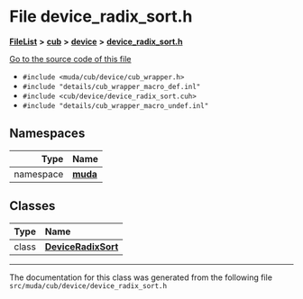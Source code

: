 

# File device\_radix\_sort.h



[**FileList**](files.md) **>** [**cub**](dir_98c5d599fe44dff86fbf620b2a1f3e8e.md) **>** [**device**](dir_e7785ab0b6a4810de2e8c4f6e4ccf5c0.md) **>** [**device\_radix\_sort.h**](device__radix__sort_8h.md)

[Go to the source code of this file](device__radix__sort_8h_source.md)



* `#include <muda/cub/device/cub_wrapper.h>`
* `#include "details/cub_wrapper_macro_def.inl"`
* `#include <cub/device/device_radix_sort.cuh>`
* `#include "details/cub_wrapper_macro_undef.inl"`













## Namespaces

| Type | Name |
| ---: | :--- |
| namespace | [**muda**](namespacemuda.md) <br> |


## Classes

| Type | Name |
| ---: | :--- |
| class | [**DeviceRadixSort**](classmuda_1_1_device_radix_sort.md) <br> |



















































------------------------------
The documentation for this class was generated from the following file `src/muda/cub/device/device_radix_sort.h`

